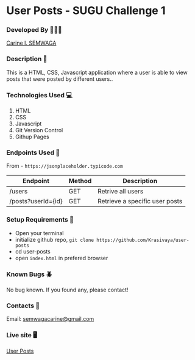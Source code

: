 # User Posts - SUGU Challenge 1

### Developed By 👩🏽‍💻

[Carine I. SEMWAGA](https://github.com/Krasivaya)

### Description 📖

This is a HTML, CSS, Javascript application where a user is able to view posts that were posted by different users..

### Technologies Used 💻

1. HTML
2. CSS
3. Javascript
4. Git Version Control
5. Githup Pages

### Endpoints Used 📍

From - `https://jsonplaceholder.typicode.com`

| Endpoint           | Method | Description                    |
| ------------------ | ------ | ------------------------------ |
| /users             | GET    | Retrive all users              |
| /posts?userId={id} | GET    | Retrieve a specific user posts |

### Setup Requirements 🔗

- Open your terminal
- initialize github repo, `git clone https://github.com/Krasivaya/user-posts`
- cd user-posts
- open `index.html` in prefered browser

### Known Bugs 🪲

No bug known. If you found any, please contact!

### Contacts 📒

Email: semwagacarine@gmail.com

### Live site 🖥

[User Posts](https://krasivaya.github.io/user-posts/)
